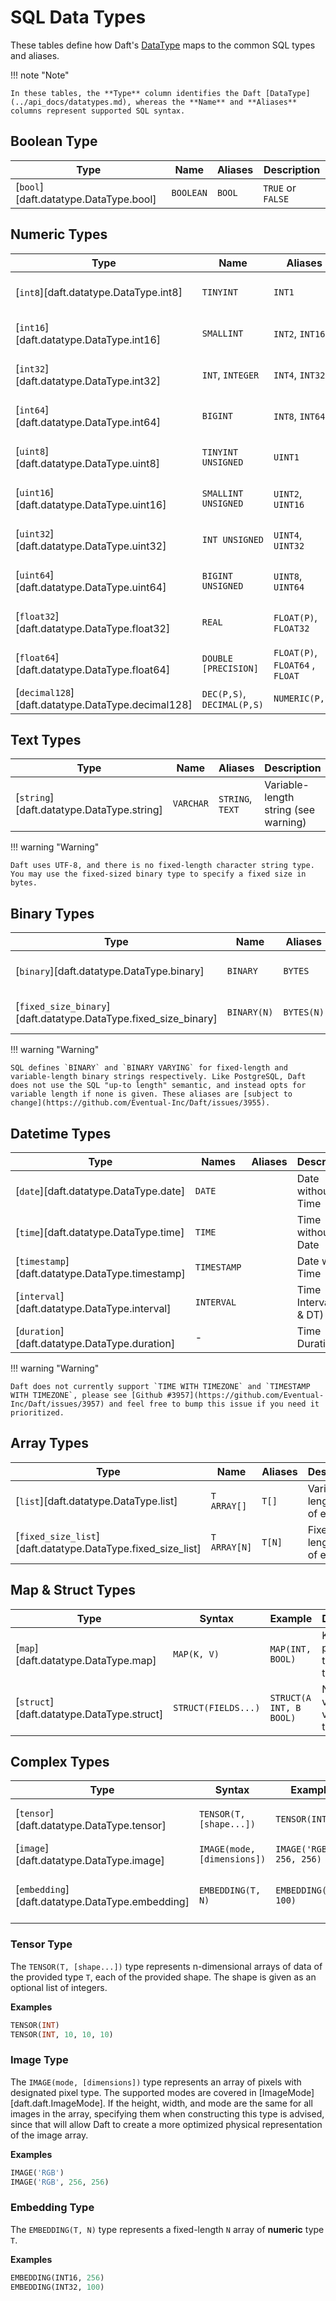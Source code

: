 # SQL Data Types

These tables define how Daft's [DataType](../api_docs/datatypes.md) maps to the common SQL types and aliases.

!!! note "Note"

    In these tables, the **Type** column identifies the Daft [DataType](../api_docs/datatypes.md), whereas the **Name** and **Aliases** columns represent supported SQL syntax.

## Boolean Type

| Type                                  | Name      | Aliases | Description       |
| ------------------------------------- | --------- | ------- | ----------------- |
| [`bool`][daft.datatype.DataType.bool] | `BOOLEAN` | `BOOL`  | `TRUE` or `FALSE` |


## Numeric Types

| Type                                              | Name                       | Aliases                         | Description             |
| ------------------------------------------------- | -------------------------- | ------------------------------- | ----------------------- |
| [`int8`][daft.datatype.DataType.int8]             | `TINYINT`                  | `INT1`                          | 8-bit signed integer    |
| [`int16`][daft.datatype.DataType.int16]           | `SMALLINT`                 | `INT2`, `INT16`                 | 16-bit signed integer   |
| [`int32`][daft.datatype.DataType.int32]           | `INT`, `INTEGER`           | `INT4`, `INT32`                 | 32-bit signed integer   |
| [`int64`][daft.datatype.DataType.int64]           | `BIGINT`                   | `INT8`, `INT64`                 | 64-bit signed integer   |
| [`uint8`][daft.datatype.DataType.uint8]           | `TINYINT UNSIGNED`         | `UINT1`                         | 8-bit unsigned integer  |
| [`uint16`][daft.datatype.DataType.uint16]         | `SMALLINT UNSIGNED`        | `UINT2`, `UINT16`               | 16-bit unsigned integer |
| [`uint32`][daft.datatype.DataType.uint32]         | `INT UNSIGNED`             | `UINT4`, `UINT32`               | 32-bit unsigned integer |
| [`uint64`][daft.datatype.DataType.uint64]         | `BIGINT UNSIGNED`          | `UINT8`, `UINT64`               | 64-bit unsigned integer |
| [`float32`][daft.datatype.DataType.float32]       | `REAL`                     | `FLOAT(P)`, `FLOAT32`           | 32-bit floating point   |
| [`float64`][daft.datatype.DataType.float64]       | `DOUBLE [PRECISION]`       | `FLOAT(P)`, `FLOAT64` , `FLOAT` | 64-bit floating point   |
| [`decimal128`][daft.datatype.DataType.decimal128] | `DEC(P,S)`, `DECIMAL(P,S)` | `NUMERIC(P,S)`                  | Fixed-point number      |


## Text Types

| Type                                      | Name      | Aliases                                 | Description                          |
| ----------------------------------------- | --------- | --------------------------------------- | ------------------------------------ |
| [`string`][daft.datatype.DataType.string] | `VARCHAR` | `STRING`, `TEXT`                        | Variable-length string (see warning) |

!!! warning "Warning"

    Daft uses UTF-8, and there is no fixed-length character string type. You may use the fixed-sized binary type to specify a fixed size in bytes.


## Binary Types

| Type                                                            | Name        | Aliases    | Description                 |
| --------------------------------------------------------------- | ----------- | ---------- | --------------------------- |
| [`binary`][daft.datatype.DataType.binary]                       | `BINARY`    | `BYTES`    | Variable-length byte string |
| [`fixed_size_binary`][daft.datatype.DataType.fixed_size_binary] | `BINARY(N)` | `BYTES(N)` | Fixed-length byte string    |

!!! warning "Warning"

    SQL defines `BINARY` and `BINARY VARYING` for fixed-length and variable-length binary strings respectively. Like PostgreSQL, Daft does not use the SQL "up-to length" semantic, and instead opts for variable length if none is given. These aliases are [subject to change](https://github.com/Eventual-Inc/Daft/issues/3955).


## Datetime Types

| Type                                            | Names       | Aliases | Description             |
| ----------------------------------------------- | ----------- | ------- | ----------------------- |
| [`date`][daft.datatype.DataType.date]           | `DATE`      |         | Date without Time       |
| [`time`][daft.datatype.DataType.time]           | `TIME`      |         | Time without Date       |
| [`timestamp`][daft.datatype.DataType.timestamp] | `TIMESTAMP` |         | Date with Time          |
| [`interval`][daft.datatype.DataType.interval]   | `INTERVAL`  |         | Time Interval (YD & DT) |
| [`duration`][daft.datatype.DataType.duration]   | -           |         | Time Duration           |

!!! warning "Warning"

    Daft does not currently support `TIME WITH TIMEZONE` and `TIMESTAMP WITH TIMEZONE`, please see [Github #3957](https://github.com/Eventual-Inc/Daft/issues/3957) and feel free to bump this issue if you need it prioritized.


## Array Types

| Type                                                        | Name         | Aliases | Description                      |
| ----------------------------------------------------------- | ------------ | ------- | -------------------------------- |
| [`list`][daft.datatype.DataType.list]                       | `T ARRAY[]`  | `T[]`   | Variable-length list of elements |
| [`fixed_size_list`][daft.datatype.DataType.fixed_size_list] | `T ARRAY[N]` | `T[N]`  | Fixed-length list of elements    |


## Map & Struct Types

| Type                                      | Syntax              | Example                 | Description                         |
| ----------------------------------------- | ------------------- | ----------------------- | ----------------------------------- |
| [`map`][daft.datatype.DataType.map]       | `MAP(K, V)`         | `MAP(INT, BOOL)`        | Key-value pairs with the same types |
| [`struct`][daft.datatype.DataType.struct] | `STRUCT(FIELDS...)` | `STRUCT(A INT, B BOOL)` | Named values of varying types       |


## Complex Types

| Type                                            | Syntax                      | Example                  | Description                |
| ----------------------------------------------- | --------------------------- | ------------------------ | -------------------------- |
| [`tensor`][daft.datatype.DataType.tensor]       | `TENSOR(T, [shape...])`     | `TENSOR(INT)`            | Multi-dimensional array    |
| [`image`][daft.datatype.DataType.image]         | `IMAGE(mode, [dimensions])` | `IMAGE('RGB', 256, 256)` | Image data array           |
| [`embedding`][daft.datatype.DataType.embedding] | `EMBEDDING(T, N)`           | `EMBEDDING(INT, 100)`    | Fixed-length numeric array |

### Tensor Type

The `TENSOR(T, [shape...])` type represents n-dimensional arrays of data of the provided type `T`, each of the provided shape. The shape is given as an optional list of integers.

**Examples**

```sql
TENSOR(INT)
TENSOR(INT, 10, 10, 10)
```

### Image Type

The `IMAGE(mode, [dimensions])` type represents an array of pixels with designated pixel type. The supported modes are covered in [ImageMode][daft.daft.ImageMode]. If the height, width, and mode are the same for all images in the array, specifying them when constructing this type is advised, since that will allow Daft to create a more optimized physical representation of the image array.

**Examples**

```sql
IMAGE('RGB')
IMAGE('RGB', 256, 256)
```

### Embedding Type

The `EMBEDDING(T, N)` type represents a fixed-length `N` array of **numeric** type `T`.

**Examples**

```sql
EMBEDDING(INT16, 256)
EMBEDDING(INT32, 100)
```

